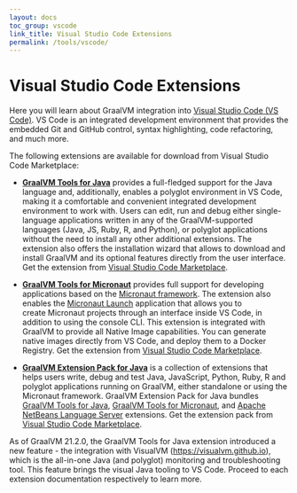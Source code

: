 ```yaml
---
layout: docs
toc_group: vscode
link_title: Visual Studio Code Extensions
permalink: /tools/vscode/
---
```


# Visual Studio Code Extensions

Here you will learn about GraalVM integration into [Visual Studio Code (VS Code)](https://code.visualstudio.com/).
VS Code is an integrated development environment that provides the embedded Git and GitHub control, syntax highlighting, code refactoring, and much more.

The following extensions are available for download from Visual Studio Code Marketplace:

- [**GraalVM Tools for Java**](graalvm/README.md) provides a full-fledged support for the Java language and, additionally, enables a polyglot environment in VS Code, making it a comfortable and convenient integrated development environment to work with.
Users can edit, run and debug either single-language applications written in any of the GraalVM-supported languages (Java, JS, Ruby, R, and Python), or polyglot applications without the need to install any other additional extensions.
The extension also offers the installation wizard that allows to download and install GraalVM and its optional features directly from the user interface. Get the extension from [Visual Studio Code Marketplace](https://marketplace.visualstudio.com/items?itemName=oracle-labs-graalvm.graalvm).

- [**GraalVM Tools for Micronaut**](micronaut/README.md) provides full support for developing applications based on the [Micronaut framework](https://micronaut.io/). The extension also enables the [Micronaut Launch](https://micronaut.io/launch/) application that allows you to create Micronaut projects through an interface inside VS Code, in addition to using the console CLI. This extension is integrated with GraalVM to provide all Native Image capabilities. You can generate native images directly from VS Code, and deploy them to a Docker Registry. Get the extension from [Visual Studio Code Marketplace](https://marketplace.visualstudio.com/items?itemName=oracle-labs-graalvm.micronaut).

- [**GraalVM Extension Pack for Java**](graalvm-pack/README.md) is a collection of extensions that helps users write, debug and test Java, JavaScript, Python, Ruby, R and polyglot applications running on GraalVM, either standalone or using the Micronaut framework.
GraalVM Extension Pack for Java bundles [GraalVM Tools for Java](https://marketplace.visualstudio.com/items?itemName=oracle-labs-graalvm.graalvm), [GraalVM Tools for Micronaut](https://marketplace.visualstudio.com/items?itemName=oracle-labs-graalvm.micronaut), and [Apache NetBeans Language Server](https://marketplace.visualstudio.com/items?itemName=asf.apache-netbeans-java) extensions. Get the extension pack from [Visual Studio Code Marketplace](https://marketplace.visualstudio.com/items?itemName=oracle-labs-graalvm.graalvm-pack).

As of GraalVM 21.2.0, the GraalVM Tools for Java extension introduced a new feature - the integration with VisualVM (https://visualvm.github.io), which is the all-in-one Java (and polyglot) monitoring and troubleshooting tool.
This feature brings the visual Java tooling to VS Code. Proceed to each extension documentation respectively to learn more.
